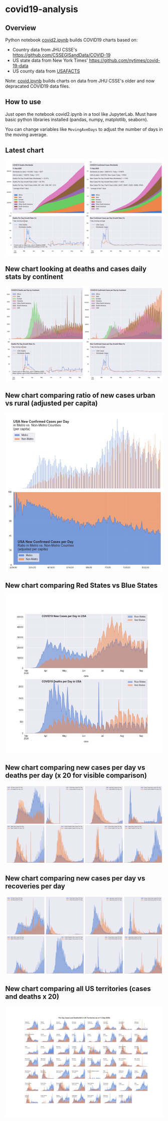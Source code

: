 # covid19-analysis

## Overview
Python notebook [covid2.ipynb](https://github.com/danlaw/covid19-analysis/blob/master/covid2.ipynb) builds COVID19 charts based on:
* Country data from JHU CSSE's https://github.com/CSSEGISandData/COVID-19
* US state data from New York Times' https://github.com/nytimes/covid-19-data
* US county data from [USAFACTS](https://usafacts.org/visualizations/coronavirus-covid-19-spread-map/)

Note: [covid.ipynb](https://github.com/danlaw/covid19-analysis/blob/master/covid.ipynb) builds charts on data from JHU CSSE's older and now depracated COVID19 data files.

## How to use
Just open the notebook covid2.ipynb in a tool like JupyterLab. Must have basic python libraries installed (pandas, numpy, matplotlib, seaborn).

You can change variables like ``MovingAveDays`` to adjust the number of days in the moving average.

## Latest chart
![Latest chart](charts/20200911-covid19-chart.png)

## New chart looking at deaths and cases daily stats by continent
![Comparison chart](charts/20200911-covid19-chart-perday.png)

## New chart comparing ratio of new cases urban vs rural (adjusted per capita)
![Urban rural per capita chart](charts/20200911-US-counties-urban-vs-rural-per-capita.png)

## New chart comparing Red States vs Blue States
![Red vs Blue chart](charts/20200911-compare-daily-red-vs-blue-states.png)

## New chart comparing new cases per day vs deaths per day (x 20 for visible comparison)
![Comparison chart](charts/20200911-comparison-chart.png)

## New chart comparing new cases per day vs recoveries per day
![Recovery chart](charts/20200911-comparison-recovery-chart.png)

## New chart comparing all US territories (cases and deaths x 20)
![Territories chart](charts/20200911-compare-US-territories.png)

